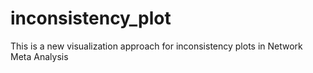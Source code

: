 # inconsistency_plot
This is a new visualization approach for inconsistency plots in Network Meta Analysis
